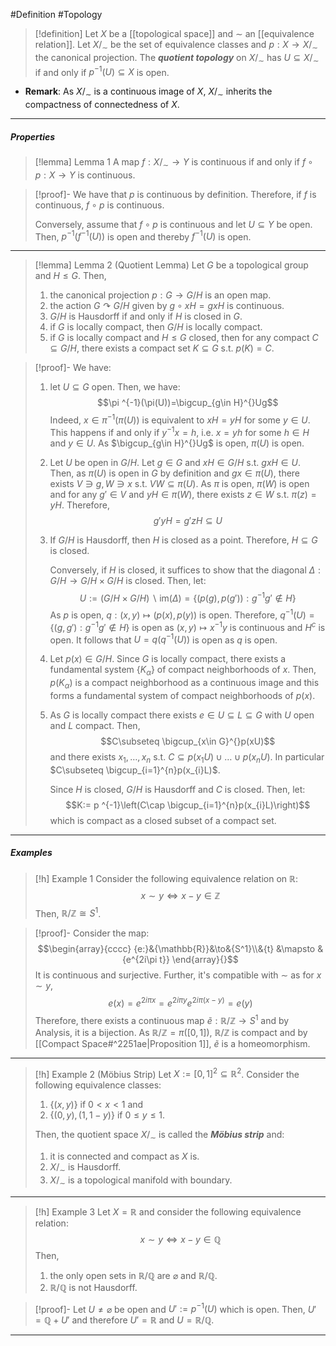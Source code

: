 #Definition #Topology 

> [!definition]
> Let $X$ be a [[topological space]] and $\sim$ an [[equivalence relation]]. Let $X /_{\sim}$ be the set of equivalence classes and $p:X \to X /_{\sim}$ the canonical projection. The ***quotient topology*** on $X /_{\sim}$ has $U\subseteq X / _\sim$ if and only if $p ^{-1}(U)\subseteq X$ is open.
- **Remark**: As $X / _\sim$ is a continuous image of $X$, $X /_{\sim}$ inherits the compactness of connectedness of $X$.
---
##### Properties
> [!lemma] Lemma 1
> A map $f:X/_{\sim}\to Y$ is continuous if and only if $f\circ p:X\to Y$ is continuous.

> [!proof]-
> We have that $p$ is continuous by definition. Therefore, if $f$ is continuous, $f\circ p$ is continuous.
> 
> Conversely, assume that $f\circ p$ is continuous and let $U\subseteq Y$ be open. Then, $p ^{-1}(f^{-1}(U))$ is open and thereby $f^{-1}(U)$ is open.
---
> [!lemma] Lemma 2 (Quotient Lemma)
> Let $G$ be a topological group and $H\leq G$. Then, 
> 1. the canonical projection $p:G\to G / H$ is an open map.
> 2. the action $G \curvearrowright G /H$ given by $g\circ xH=gxH$ is continuous.
> 3. $G / H$ is Hausdorff if and only if $H$ is closed in $G$.
> 4. if $G$ is locally compact, then $G / H$ is locally compact.
> 5. if $G$ is locally compact and $H\leq G$ closed, then for any compact $C\subseteq G/H$, there exists a compact set $K\subseteq G$ s.t. $p(K)=C$.

> [!proof]-
> We have:
> 1. let $U\subseteq G$ open. Then, we have: $$\pi ^{-1}(\pi(U))=\bigcup_{g\in H}^{}Ug$$Indeed, $x\in \pi ^{-1}(\pi(U))$ is equivalent to $xH=yH$ for some $y\in U$. This happens if and only if $y^{-1}x=h$, i.e. $x=yh$ for some $h\in H$ and $y\in U$. As $\bigcup_{g\in H}^{}Ug$ is open, $\pi(U)$ is open.
> 2. Let $U$ be open in $G / H$. Let $g\in G$ and $xH\in G / H$ s.t. $gxH\in U$. Then, as $\pi(U)$ is open in $G$ by definition and $gx\in \pi(U)$, there exists $V\ni g,W\ni x$ s.t. $VW\subseteq \pi(U)$. As $\pi$ is open, $\pi(W)$ is open and for any $g'\in V$ and $yH\in \pi(W)$, there exists $z\in W$ s.t. $\pi(z)=yH$. Therefore, $$g'yH=g'zH\subseteq U$$
> 3. If $G / H$ is Hausdorff, then $H$ is closed as a point. Therefore, $H\subseteq G$ is closed. 
>    
>    Conversely, if $H$ is closed, it suffices to show that the diagonal $\Delta:G / H\to G / H\times G / H$ is closed. Then, let: $$U:=(G / H \times G / H )\backslash\text{im}(\Delta)=\{ (p(g),p(g')):g^{-1}g'\notin H \}$$As $p$ is open, $q:(x,y)\mapsto(p(x),p(y))$ is open. Therefore, $q^{-1}(U)=\{ (g,g'):g^{-1}g'\notin H \}$ is open as $(x,y)\mapsto x ^{-1}y$ is continuous and $H^c$ is open. It follows that $U=q(q^{-1}(U))$ is open as $q$ is open. 
> 4. Let $p(x)\in G / H$. Since $G$ is locally compact, there exists a fundamental system $\{ K_{\alpha} \}$ of compact neighborhoods of $x$. Then, $p(K_{\alpha})$ is a compact neighborhood as a continuous image and this forms a fundamental system of compact neighborhoods of $p(x)$. 
> 5. As $G$ is locally compact there exists $e\in U\subseteq L\subseteq G$ with $U$ open and $L$ compact. Then, $$C\subseteq \bigcup_{x\in G}^{}p(xU)$$and there exists $x_{1},\dots,x_{n}$ s.t. $C\subseteq p(x_{1}U)\cup\dots \cup p(x_{n}U)$. In particular $C\subseteq \bigcup_{i=1}^{n}p(x_{i}L)$. 
>    
>    Since $H$ is closed, $G / H$ is Hausdorff and $C$ is closed. Then, let: $$K:= p ^{-1}\left(C\cap \bigcup_{i=1}^{n}p(x_{i}L)\right)$$which is compact as a closed subset of a compact set. 

---
##### Examples
> [!h] Example 1
> Consider the following equivalence relation on $\mathbb{R}$: $$x\sim y \iff x-y\in \mathbb{Z}$$Then, $\mathbb{R} / \mathbb{Z}\cong S^1$.

> [!proof]-
> Consider the map: $$\begin{array}{cccc} {e:}&{\mathbb{R}}&\to&{S^1}\\&{t} &\mapsto & {e^{2i\pi t}} \end{array}{}$$It is continuous and surjective. Further, it's compatible with $\sim$ as for $x\sim y$, $$e(x)=e^{2i\pi x}=e^{2i\pi y}e^{2i\pi(x-y)}=e(y)$$Therefore, there exists a continuous map $\tilde{e}:\mathbb{R} / \mathbb{Z}\to S^1$ and by Analysis, it is a bijection. As $\mathbb{R} / \mathbb{Z}=\pi([0,1])$, $\mathbb{R} / \mathbb{Z}$ is compact and by [[Compact Space#^2251ae|Proposition 1]], $\tilde{e}$ is a homeomorphism.
---
> [!h] Example 2 (Möbius Strip)
> Let $X:=[0,1]^{2}\subseteq \mathbb{R}^2$. Consider the following equivalence classes: 
> 1. $\{ (x,y) \}$ if $0<x<1$ and 
> 2. $\{ (0,y),(1,1-y) \}$ if $0\leq y\leq 1$.
> 
> Then, the quotient space $X / _\sim$ is called the ***Möbius strip*** and:
> 1. it is connected and compact as $X$ is.
> 2. $X/_{\sim}$ is Hausdorff.
> 3. $X / _\sim$ is a topological manifold with boundary.
---
> [!h] Example 3
> Let $X=\mathbb{R}$ and consider the following equivalence relation: $$x\sim y\iff x-y\in \mathbb{Q}$$Then, 
> 1. the only open sets in $\mathbb{R} / \mathbb{Q}$ are $\varnothing$ and $\mathbb{R} / \mathbb{Q}$.
> 2. $\mathbb{R} / \mathbb{Q}$ is not Hausdorff.

> [!proof]-
> Let $U\neq \varnothing$ be open and $U':=p ^{-1}(U)$ which is open. Then, $U'=\mathbb{Q}+U'$ and therefore $U'=\mathbb{R}$ and $U=\mathbb{R} / \mathbb{Q}$.
---

